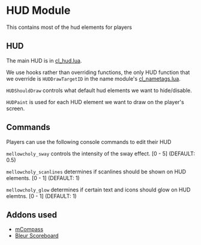 # HUD Module

This contains most of the hud elements for players

## HUD

The main HUD is in [cl_hud.lua](./module/cl_hud.lua).

We use hooks rather than overriding functions, the only HUD function that we override is `HUDDrawTargetID` in the name module's [cl_nametags.lua](../name/module/cl_nametags.lua).

`HUDShouldDraw` controls what default hud elements we want to hide/disable.

`HUDPaint` is used for each HUD element we want to draw on the player's screen.

## Commands

Players can use the following console commands to edit their HUD

`mellowcholy_sway` controls the intensity of the sway effect. [0 - 5] (DEFAULT: 0.5)

`mellowcholy_scanlines` determines if scanlines should be shown on HUD elements. [0 - 1] (DEFAULT: 1)

`mellowcholy_glow` determines if certain text and icons should glow on HUD elemtns. [0 - 1] (DEFAULT: 1)

## Addons used

* [mCompass](https://steamcommunity.com/sharedfiles/filedetails/?id=1452363997)
* [Bleur Scoreboard](https://www.gmodstore.com/market/view/bleur-scoreboard-intuitional-scoreboard-for-all-your-needs)
